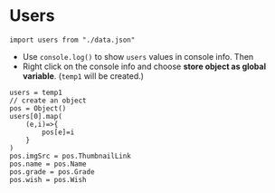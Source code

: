 
# Users

```
import users from "./data.json"
```

  * Use `console.log()` to show `users` values in  console info. Then
  * Right click on the console info and choose **store object as global variable**. (`temp1` will be created.)

```
users = temp1
// create an object
pos = Object()
users[0].map(
    (e,i)=>{
        pos[e]=i
    }
)
pos.imgSrc = pos.ThumbnailLink
pos.name = pos.Name
pos.grade = pos.Grade
pos.wish = pos.Wish
```